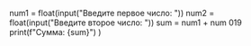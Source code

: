num1 = float(input("Введите первое число: "))
num2 = float(input("Введите второе число: "))
sum = num1 + num 019
print(f"Сумма: {sum}")
)
